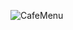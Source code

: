 ![CafeMenu](https://user-images.githubusercontent.com/66247691/221413076-5c1f7384-af58-40b9-a6cc-5bf6584f81bb.png)

